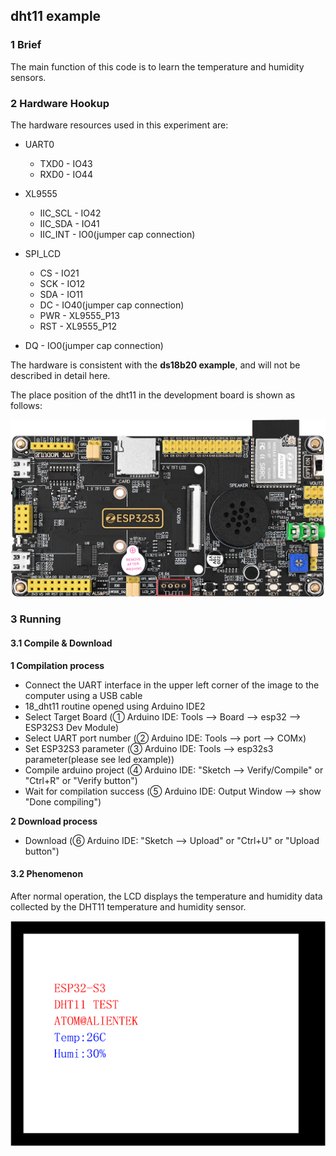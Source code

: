 ## dht11 example

### 1 Brief

The main function of this code is to learn the temperature and humidity sensors.

### 2 Hardware Hookup

The hardware resources used in this experiment are:

- UART0

	- TXD0 - IO43
	- RXD0 - IO44
- XL9555
	- IIC_SCL - IO42
	- IIC_SDA - IO41
	- IIC_INT - IO0(jumper cap connection)
- SPI_LCD
	- CS - IO21
	- SCK - IO12
	- SDA - IO11
	- DC - IO40(jumper cap connection)
	- PWR - XL9555_P13
	- RST - XL9555_P12
- DQ - IO0(jumper cap connection)

The hardware is consistent with the **ds18b20 example**, and will not be described in detail here.

The place position of the dht11 in the development board is shown as follows:

![](../../../../1_docs/3_figures/examples/one_wire/dht11_position.png)

### 3 Running

#### 3.1 Compile & Download

**1 Compilation process**

- Connect the UART interface in the upper left corner of the image to the computer using a USB cable
- 18_dht11 routine opened using Arduino IDE2
- Select Target Board (① Arduino IDE: Tools --> Board --> esp32 --> ESP32S3 Dev Module)
- Select UART port number (② Arduino IDE: Tools --> port --> COMx)
- Set ESP32S3 parameter (③ Arduino IDE: Tools --> esp32s3 parameter(please see led example))
- Compile arduino project (④ Arduino IDE: "Sketch --> Verify/Compile" or "Ctrl+R" or "Verify button")
- Wait for compilation success (⑤ Arduino IDE: Output Window --> show "Done compiling")

**2 Download process**

- Download (⑥ Arduino IDE: "Sketch --> Upload" or "Ctrl+U" or "Upload button")

#### 3.2 Phenomenon

After normal operation, the LCD displays the temperature and humidity data collected by the DHT11 temperature and humidity sensor.

![](../../../../1_docs/3_figures/examples/one_wire/dht11_phe.png)